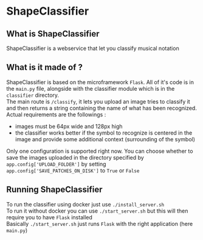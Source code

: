 # ShapeClassifier

## What is ShapeClassifier
ShapeClassifier is a webservice that let you classify musical notation

## What is it made of ?
ShapeClassifier is based on the microframework `Flask`. All of it's code is in the `main.py` file, alongside with the classifier module which is in the `classifier` directory.  
The main route is `/classify`, it lets you upload an image tries to classify it and then returns a string containing the name of what has been recognized.  
Actual requirements are the followings :
- images must be 64px wide and 128px high
- the classifier works better if the symbol to recognize is centered in the image and provide some additional context (surrounding of the symbol)  

Only one configuration is supported right now. You can choose whether to save the images uploaded in the directory specified by `app.config['UPLOAD_FOLDER']` by setting `app.config['SAVE_PATCHES_ON_DISK']` to `True` or `False`

## Running ShapeClassifier
To run the classifier using docker just use `./install_server.sh`  
To run it without docker you can use `./start_server.sh` but this will then require you to have `Flask` installed  
Basically `./start_server.sh` just runs `Flask` with the right application (here `main.py`)

